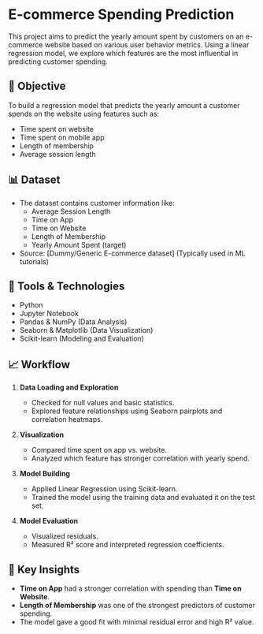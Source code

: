 # E-commerce Spending Prediction

This project aims to predict the yearly amount spent by customers on an e-commerce website based on various user behavior metrics. Using a linear regression model, we explore which features are the most influential in predicting customer spending.

## 📌 Objective

To build a regression model that predicts the yearly amount a customer spends on the website using features such as:
- Time spent on website
- Time spent on mobile app
- Length of membership
- Average session length

## 📊 Dataset

- The dataset contains customer information like:
  - Average Session Length
  - Time on App
  - Time on Website
  - Length of Membership
  - Yearly Amount Spent (target)
- Source: [Dummy/Generic E-commerce dataset] (Typically used in ML tutorials)

## 🔧 Tools & Technologies

- Python  
- Jupyter Notebook  
- Pandas & NumPy (Data Analysis)  
- Seaborn & Matplotlib (Data Visualization)  
- Scikit-learn (Modeling and Evaluation)

## 📈 Workflow

1. **Data Loading and Exploration**
   - Checked for null values and basic statistics.
   - Explored feature relationships using Seaborn pairplots and correlation heatmaps.

2. **Visualization**
   - Compared time spent on app vs. website.
   - Analyzed which feature has stronger correlation with yearly spend.

3. **Model Building**
   - Applied Linear Regression using Scikit-learn.
   - Trained the model using the training data and evaluated it on the test set.

4. **Model Evaluation**
   - Visualized residuals.
   - Measured R² score and interpreted regression coefficients.

## 📌 Key Insights

- **Time on App** had a stronger correlation with spending than **Time on Website**.
- **Length of Membership** was one of the strongest predictors of customer spending.
- The model gave a good fit with minimal residual error and high R² value.

